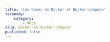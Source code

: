 ```yaml
---
title: 'Les bases de Docker et Docker-compose'
taxonomy:
    category:
        - docs
slug: docker-et-docker-compose
published: false
---
```


